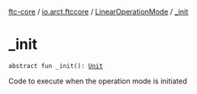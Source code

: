 [ftc-core](../../index.md) / [io.arct.ftccore](../index.md) / [LinearOperationMode](index.md) / [_init](./_init.md)

# _init

`abstract fun _init(): `[`Unit`](https://kotlinlang.org/api/latest/jvm/stdlib/kotlin/-unit/index.html)

Code to execute when the operation mode is initiated

